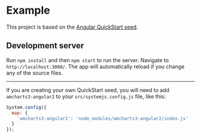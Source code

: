 # Example

This project is based on the [Angular QuickStart seed](https://angular.io/docs/ts/latest/guide/setup.html).

## Development server

Run `npm install` and then `npm start` to run the server. Navigate to `http://localhost:3000/`. The app will automatically reload if you change any of the source files.

----

If you are creating your own QuickStart seed, you will need to add `amcharts3-angular2` to your `src/systemjs.config.js` file, like this:

```js
System.config({
  map: {
    'amcharts3-angular2': 'node_modules/amcharts3-angular2/index.js'
  }
});
```

